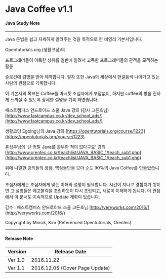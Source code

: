 
# Java Coffee v1.1

#### Java Study Note  
----------- 
	
Java 문법을 쉽고 자세하게 알려주는 것을 목적으로 한 비영리 기본서입니다.

Opentutorials.org (생활코딩)의 

프로그래머들이 이룩한 성취를 일반에 알려서 고독한 프로그래머들의 관객을 모객하는 활동

슬로건에 감명을 받아 제작합니다. 
필자 또한 Java의 세상에서 한걸음씩 나아가고 있는 사람의 관점으로 기록합니다.

이 기본서의 목표는 Coffee를 마시듯 초심자에게 부담없이, 하지만 coffee의 향을 진하게 
느끼실 수 있도록 상세한 설명을 기록 하였습니다. 

패스트캠퍼스 안드로이드 스쿨 Java 강의 (강사 고돈호님)
[http://www.fastcampus.co.kr/dev_school_ads/](http://www.fastcampus.co.kr/dev_school_ads/)

생활코딩 Egoing님의 Java 강의
[https://opentutorials.org/course/1223](https://opentutorials.org/course/1223)

윤성우님의 '난 정말 Java를 공부한 적이 없다구요' 강의 
[http://www.orentec.co.kr/teachlist/JAVA_BASIC_1/teach_sub1.php](http://www.orentec.co.kr/teachlist/JAVA_BASIC_1/teach_sub1.php)

위에 나열한 강의들의 장점, 핵심들만을 모아 순도 90%의 Java Coffee를 만들었습니다.
	
초심자에게는 초심자에게 맞는 이해와 설명이 필요합니다. 
시간이 지나고 경험치가 쌓이면 그 설명들은 레고블럭을 조립하듯이 다시 조립되고, 
새로이 이해하게 됩니다. 이 관점에서 이 문서도 지속적으로 Update 계획이 있습니다.

감수 : 패스트캠퍼스 안드로이드 스쿨 고돈호님
[http://veryworks.com/2016/](http://veryworks.com/2016/)

Copyright by Minsik, Kim (Referenced Opentutorials, Orentec)
	
----------- 
#### Release Note
<i></i>Version      |<i></i>Release Date
--------------------|----------------------------------------------------------------- 
Ver 1.0             |2016.11.22
Ver 1.1             |2016.12.05 (Cover Page Update)

